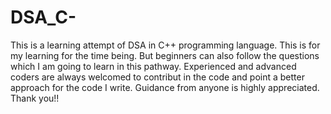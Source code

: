 # DSA_C-
This is a learning attempt of DSA in C++ programming language.
This is for my learning for the time being.
But beginners can also follow the questions which I am going to learn in this pathway.
Experienced and advanced coders are always welcomed to contribut in the code and point a better approach for the code I write.
Guidance from anyone is highly appreciated.
Thank you!!
